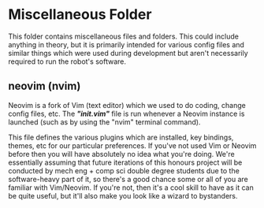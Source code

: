# Miscellaneous Folder
This folder contains miscellaneous files and folders. This could include anything in theory, but it is primarily intended for various config files and similar things which were used during development but aren't necessarily required to run the robot's software.

## neovim (nvim)
Neovim is a fork of Vim (text editor) which we used to do coding, change config files, etc. The ***"init.vim"*** file is run whenever a Neovim instance is launched (such as by using the "nvim" terminal command). 

This file defines the various plugins which are installed, key bindings, themes, etc for our particular preferences. If you've not used Vim or Neovim before then you will have absolutely no idea what you're doing. We're essentially assuming that future iterations of this honours project will be conducted by mech eng + comp sci double degree students due to the software-heavy part of it, so there's a good chance some or all of you are familiar with Vim/Neovim. If you're not, then it's a cool skill to have as it can be quite useful, but it'll also make you look like a wizard to bystanders.
